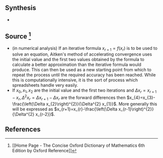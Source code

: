 ## Synthesis
- 
## Source [^1]
- (in numerical analysis) If an iterative formula $x_{r+1}=f\left(x_{r}\right)$ is to be used to solve an equation, Aitken's method of accelerating convergence uses the initial value and the first two values obtained by the formula to calculate a better approximation than the iterative formula would produce. This can then be used as a new starting point from which to repeat the process until the required accuracy has been reached. While this is computationally intensive, it is the sort of process which spreadsheets handle very easily.
- If $x_{0}, x_{1}, x_{2}$ are the initial value and the first two iterations and $\Delta x_{r}=x_{r+1}-x_{r}, \Delta^{2} x_{r}=\Delta x_{r+1}-\Delta x_{r}$ are the forward differences then $x_{4}=x_{3}-\frac{\left(\Delta x_{2}\right)^{2}}{\Delta^{2} x_{1}}$. More generally this will be expressed as $x_{r+1}=x_{r}-\frac{\left(\Delta x_{r-1}\right)^{2}}{\Delta^{2} x_{r-2}}$.
## References

[^1]: [[Home Page - The Concise Oxford Dictionary of Mathematics 6th Edition by Oxford Reference]]